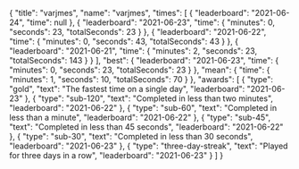 {
  "title": "varjmes",
  "name": "varjmes",
  "times": [
    {
      "leaderboard": "2021-06-24",
      "time": null
    },
    {
      "leaderboard": "2021-06-23",
      "time": {
        "minutes": 0,
        "seconds": 23,
        "totalSeconds": 23
      }
    },
    {
      "leaderboard": "2021-06-22",
      "time": {
        "minutes": 0,
        "seconds": 43,
        "totalSeconds": 43
      }
    },
    {
      "leaderboard": "2021-06-21",
      "time": {
        "minutes": 2,
        "seconds": 23,
        "totalSeconds": 143
      }
    }
  ],
  "best": {
    "leaderboard": "2021-06-23",
    "time": {
      "minutes": 0,
      "seconds": 23,
      "totalSeconds": 23
    }
  },
  "mean": {
    "time": {
      "minutes": 1,
      "seconds": 10,
      "totalSeconds": 70
    }
  },
  "awards": [
    {
      "type": "gold",
      "text": "The fastest time on a single day",
      "leaderboard": "2021-06-23"
    },
    {
      "type": "sub-120",
      "text": "Completed in less than two minutes",
      "leaderboard": "2021-06-22"
    },
    {
      "type": "sub-60",
      "text": "Completed in less than a minute",
      "leaderboard": "2021-06-22"
    },
    {
      "type": "sub-45",
      "text": "Completed in less than 45 seconds",
      "leaderboard": "2021-06-22"
    },
    {
      "type": "sub-30",
      "text": "Completed in less than 30 seconds",
      "leaderboard": "2021-06-23"
    },
    {
      "type": "three-day-streak",
      "text": "Played for three days in a row",
      "leaderboard": "2021-06-23"
    }
  ]
}